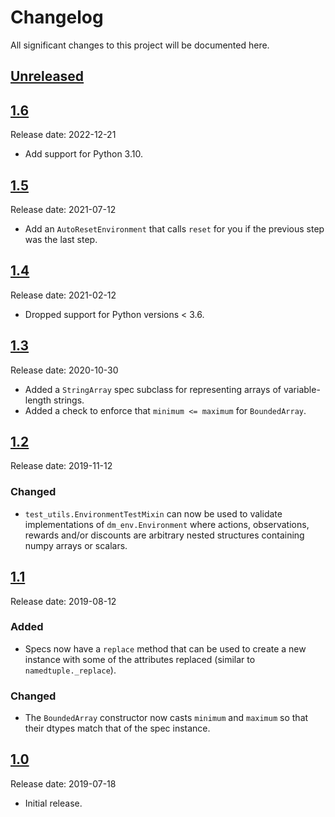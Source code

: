 # Changelog

All significant changes to this project will be documented here.

## [Unreleased]

## [1.6]

Release date: 2022-12-21

*   Add support for Python 3.10.

## [1.5]

Release date: 2021-07-12

*   Add an `AutoResetEnvironment` that calls `reset` for you if the previous
    step was the last step.

## [1.4]

Release date: 2021-02-12

*   Dropped support for Python versions < 3.6.

## [1.3]

Release date: 2020-10-30

*   Added a `StringArray` spec subclass for representing arrays of variable-
    length strings.
*   Added a check to enforce that `minimum <= maximum` for `BoundedArray`.

## [1.2]

Release date: 2019-11-12

### Changed

*   `test_utils.EnvironmentTestMixin` can now be used to validate
    implementations of `dm_env.Environment` where actions, observations, rewards
    and/or discounts are arbitrary nested structures containing numpy arrays or
    scalars.

## [1.1]

Release date: 2019-08-12

### Added

*   Specs now have a `replace` method that can be used to create a new instance
    with some of the attributes replaced (similar to `namedtuple._replace`).

### Changed

*   The `BoundedArray` constructor now casts `minimum` and `maximum` so that
    their dtypes match that of the spec instance.

## [1.0]

Release date: 2019-07-18

*   Initial release.

[Unreleased]: https://github.com/deepmind/dm_env/compare/v1.6...HEAD
[1.6]: https://github.com/deepmind/dm_env/compare/v1.5...v1.6
[1.5]: https://github.com/deepmind/dm_env/compare/v1.4...v1.5
[1.4]: https://github.com/deepmind/dm_env/compare/v1.3...v1.4
[1.3]: https://github.com/deepmind/dm_env/compare/v1.2...v1.3
[1.2]: https://github.com/deepmind/dm_env/compare/v1.1...v1.2
[1.1]: https://github.com/deepmind/dm_env/compare/v1.0...v1.1
[1.0]: https://github.com/deepmind/dm_env/releases/tag/v1.0
